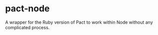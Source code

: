 # pact-node
A wrapper for the Ruby version of Pact to work within Node without any complicated process.
